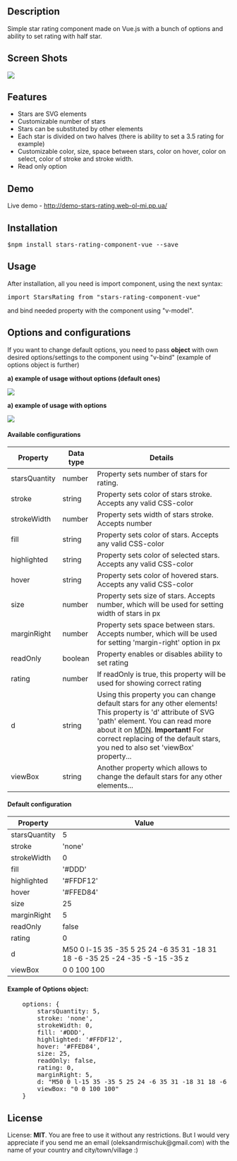 <h2>Description</h2>
<p>
Simple star rating component made on Vue.js with a bunch of options and ability to set rating with half star.
</p>

<h2>Screen Shots</h2>
<p><img src="https://user-images.githubusercontent.com/39648888/58760255-1f3bf380-853e-11e9-9f08-48189ee87345.png"></p>

<h2>Features</h2>
<ul>
<li>Stars are SVG elements</li>
<li>Customizable number of stars</li>
<li>Stars can be substituted by other elements</li>
<li>Each star is divided on two halves (there is ability to set a 3.5 rating for example)</li>
<li>Customizable color, size, space between stars, color on hover, color on select, color of stroke and stroke width.</li>
<li>Read only option</li>
</ul>

<h2>Demo</h2>
<p>Live demo - <a href="http://demo-stars-rating.web-ol-mi.pp.ua/">http://demo-stars-rating.web-ol-mi.pp.ua/</a></p>

<h2>Installation</h2>
<p><pre>$npm install stars-rating-component-vue --save</pre></p>

<h2>Usage</h2>
<p>After installation, all you need is import component, using the next syntax:</p>
<pre>import StarsRating from "stars-rating-component-vue"</pre>
<p>and bind needed property with the component using "v-model".</p>

<h2>Options and configurations</h2>
<p>If you want to change default options, you need to pass <b>object</b> with own desired options/settings to the component using "v-bind" (example of options object is further)</p>

<b>a) example of usage without options (default ones)</b>
<p><img src="https://user-images.githubusercontent.com/39648888/58760631-4a751180-8543-11e9-9e15-a34d2b31de56.png"></p>

<b>a) example of usage with options</b>
<p><img src="https://user-images.githubusercontent.com/39648888/58760431-527f8200-8540-11e9-9870-973d184e310b.png"></p>

<h4>Available configurations</h4>
<table>
    <thead>
        <tr>
            <th>Property</th>
            <th>Data type</th>
            <th>Details</th>
        </tr>
    </thead>
    <tbody>
        <tr>
            <td>starsQuantity</td>
            <td>number</td>
            <td>Property sets number of stars for rating.</td>
        </tr>
        <tr>
            <td>stroke</td>
            <td>string</td>
            <td>Property sets color of stars stroke. Accepts any valid CSS-color</td>
        </tr>
        <tr>            
            <td>strokeWidth</td>
            <td>number</td>
            <td>Property sets width of stars stroke. Accepts number</td>
        </tr>
        <tr>
            <td>fill</td>
            <td>string</td>
            <td>Property sets color of stars. Accepts any valid CSS-color</td>
        </tr>
        <tr>
            <td>highlighted</td>
            <td>string</td>
            <td>Property sets color of selected stars. Accepts any valid CSS-color</td>
        </tr>
        <tr>
            <td>hover</td>
            <td>string</td>
            <td>Property sets color of hovered stars. Accepts any valid CSS-color</td>
        </tr>
        <tr>
            <td>size</td>
            <td>number</td>
            <td>Property sets size of stars. Accepts number, which will be used for setting width of stars in px</td>
        </tr>
        <tr>
            <td>marginRight</td>
            <td>number</td>
            <td>Property sets space between stars. Accepts number, which will be used for setting 'margin-right' option in px</td>
        </tr>
        <tr>
            <td>readOnly</td>
            <td>boolean</td>
            <td>Property enables or disables ability to set rating</td>
        </tr>
        <tr>
            <td>rating</td>
            <td>number</td>
            <td>If readOnly is true, this property will be used for showing correct rating</td>
        </tr>
        <tr>
            <td>d</td>
            <td>string</td>
            <td>Using this property you can change default stars for any other elements! This property is 'd' attribute of SVG 'path' element. You can read more about it on <a href="https://developer.mozilla.org/en-US/docs/Web/SVG/Attribute/d">MDN</a>. <b>Important!</b> For correct replacing of the default stars, you ned to also set 'viewBox' property... </td>
        </tr>
        <tr>
            <td>viewBox</td>
            <td>string</td>
            <td>Another property which allows to change the default stars for any other elements...</td>
        </tr>
    </tbody>
</table>


<h4>Default configuration</h4>
<table>
    <thead>
        <tr>
            <th>Property</th>
            <th>Value</th>
        </tr>
    </thead>
    <tbody>
        <tr>
            <td>starsQuantity</td>
            <td>5</td>
        </tr>
        <tr>
            <td>stroke</td>
            <td>'none'</td>
        </tr>
        <tr>            
            <td>strokeWidth</td>
            <td>0</td>
        </tr>
        <tr>
            <td>fill</td>
            <td>'#DDD'</td>
        </tr>
        <tr>
            <td>highlighted</td>
            <td>'#FFDF12'</td>
        </tr>
        <tr>
            <td>hover</td>
            <td>'#FFED84'</td>
        </tr>
        <tr>
            <td>size</td>
            <td>25</td>
        </tr>
        <tr>
            <td>marginRight</td>
            <td>5</td>
        </tr>
        <tr>
            <td>readOnly</td>
            <td>false</td>
        </tr>
        <tr>
            <td>rating</td>
            <td>0</td>
        </tr>
        <tr>
            <td>d</td>
            <td>M50 0 l-15 35 -35 5 25 24 -6 35 31 -18 31 18 -6 -35 25 -24 -35 -5 -15 -35 z</td>
        </tr>
        <tr>
            <td>viewBox</td>
            <td>0 0 100 100</td>
        </tr>
    </tbody>
</table>

<h4>Example of Options object:</h4>
<pre>
    options: {
        starsQuantity: 5,
        stroke: 'none',
        strokeWidth: 0,
        fill: '#DDD',
        highlighted: '#FFDF12',
        hover: '#FFED84',
        size: 25,
        readOnly: false,
        rating: 0,
        marginRight: 5,
        d: "M50 0 l-15 35 -35 5 25 24 -6 35 31 -18 31 18 -6 -35 25 -24 -35 -5 -15 -35 z",
        viewBox: "0 0 100 100"
    }
</pre>

<h2>License</h2>
<p>License: <b>MIT</b>. You are free to use it without any restrictions. But I would very appreciate if you send me an email (oleksandrmischuk@gmail.com) with the name of your country and city/town/village :) </p>


